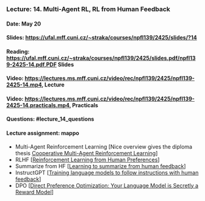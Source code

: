 ### Lecture: 14. Multi-Agent RL, RL from Human Feedback
#### Date: May 20
#### Slides: https://ufal.mff.cuni.cz/~straka/courses/npfl139/2425/slides/?14
#### Reading: https://ufal.mff.cuni.cz/~straka/courses/npfl139/2425/slides.pdf/npfl139-2425-14.pdf,PDF Slides
#### Video: https://lectures.ms.mff.cuni.cz/video/rec/npfl139/2425/npfl139-2425-14.mp4, Lecture
#### Video: https://lectures.ms.mff.cuni.cz/video/rec/npfl139/2425/npfl139-2425-14.practicals.mp4, Practicals
#### Questions: #lecture_14_questions
#### Lecture assignment: mappo

- Multi-Agent Reinforcement Learning [Nice overview gives the diploma thesis [Cooperative Multi-Agent Reinforcement Learning](https://dspace.cuni.cz/handle/20.500.11956/127431)]
- RLHF [[Reinforcement Learning from Human Preferences](https://arxiv.org/abs/1706.03741)]
- Summarize from HF [[Learning to summarize from human feedback](https://arxiv.org/abs/2009.01325)]
- InstructGPT [[Training language models to follow instructions with human feedback](https://arxiv.org/abs/2203.02155)]
- DPO [[Direct Preference Optimization: Your Language Model is Secretly a Reward Model](https://arxiv.org/abs/2305.18290)]

